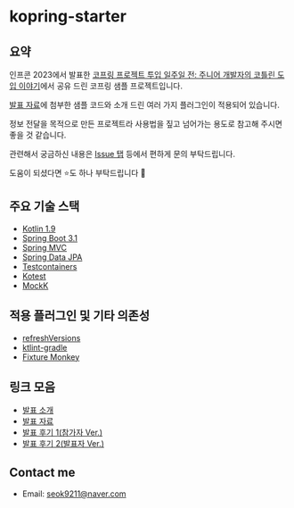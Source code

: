# kopring-starter

## 요약

인프콘 2023에서 발표한 [코프링 프로젝트 투입 일주일 전: 주니어 개발자의 코틀린 도입 이야기](https://www.inflearn.com/conf/infcon-2023/session-detail?id=765)에서 공유 드린 코프링 샘플 프로젝트입니다.

[발표 자료](https://www.slideshare.net/SeokjaeLee11/ss-260040875)에 첨부한 샘플 코드와 소개 드린 여러 가지 플러그인이 적용되어 있습니다.

정보 전달을 목적으로 만든 프로젝트라 사용법을 짚고 넘어가는 용도로 참고해 주시면 좋을 것 같습니다.

관련해서 궁금하신 내용은 [Issue 탭](https://github.com/doljae/kopring-starter/issues) 등에서 편하게 문의 부탁드립니다.

도움이 되셨다면 ⭐️도 하나 부탁드립니다 🙂

## 주요 기술 스택

- [Kotlin 1.9](https://github.com/JetBrains/kotlin)
- [Spring Boot 3.1](https://github.com/spring-projects/spring-boot)
- [Spring MVC](https://github.com/spring-projects/spring-framework)
- [Spring Data JPA](https://github.com/spring-projects/spring-data-jpa)
- [Testcontainers](https://github.com/testcontainers/testcontainers-java)
- [Kotest](https://github.com/kotest/kotest)
- [MockK](https://github.com/mockk/mockk)

## 적용 플러그인 및 기타 의존성

- [refreshVersions](https://github.com/Splitties/refreshVersions)
- [ktlint-gradle](https://github.com/JLLeitschuh/ktlint-gradle)
- [Fixture Monkey](https://github.com/naver/fixture-monkey)

## 링크 모음

- [발표 소개](https://www.inflearn.com/conf/infcon-2023/session-detail?id=765)
- [발표 자료](https://www.slideshare.net/SeokjaeLee11/2023v6pdf-260129735)
- [발표 후기 1(참가자 Ver.)](https://doljae.tistory.com/320)
- [발표 후기 2(발표자 Ver.)](https://doljae.tistory.com/321)

## Contact me

- Email: seok9211@naver.com
